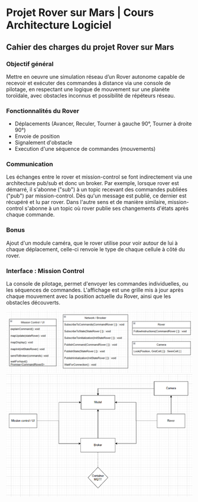 # Projet Rover sur Mars | Cours Architecture Logiciel

## Cahier des charges du projet Rover sur Mars

### Objectif général

Mettre en oeuvre une simulation réseau d’un Rover autonome capable de recevoir et exécuter des commandes à distance via une console de pilotage, en respectant une logique de mouvement sur une planète toroïdale, avec obstacles inconnus et possibilité de répéteurs réseau.

### Fonctionnalités du Rover

- Déplacements (Avancer, Reculer, Tourner à gauche 90°, Tourner à droite 90°)
- Envoie de position
- Signalement d'obstacle
- Execution d'une séquence de commandes (mouvements)

### Communication

Les échanges entre le rover et mission-control se font indirectement via une architecture pub/sub et donc un broker. Par exemple, lorsque rover est démarré, il s'abonne ("sub") à un topic recevant des commandes publiées ("pub") par mission-control. Dès qu'un message est publié, ce dernier est récupéré et lu par rover. Dans l'autre sens et de manière similaire, mission-control s'abonne à un topic où rover publie ses changements d'états après chaque commande.

### Bonus

Ajout d'un module caméra, que le rover utilise pour voir autour de lui à chaque déplacement, celle-ci renvoie le type de chaque cellule à côté du rover.

### Interface : Mission Control

La console de pilotage, permet d'envoyer les commandes individuelles, ou les séquences de commandes.
L'affichage est une grille mis à jour après chaque mouvement avec la position actuelle du Rover, ainsi que les obstacles découverts.

![interfaces](./images/interfaces.png)
![schema](./images/schema.png)
